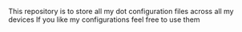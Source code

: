 This repository is to store all my dot configuration files across all my devices
If you like my configurations feel free to use them
